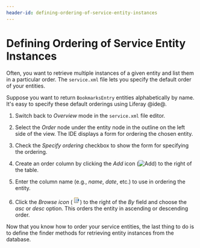 ```yaml
---
header-id: defining-ordering-of-service-entity-instances
---
```


# Defining Ordering of Service Entity Instances

Often, you want to retrieve multiple instances of a given entity and list them
in a particular order. The `service.xml` file lets you specify the default order
of your entities. 

Suppose you want to return `BookmarksEntry` entities alphabetically by name.
It's easy to specify these default orderings using Liferay @ide@.

1.  Switch back to *Overview* mode in the `service.xml` file editor. 

2.  Select the *Order* node under the entity node in the outline on the left 
    side of the view. The IDE displays a form for ordering the chosen entity.

3.  Check the *Specify ordering* checkbox to show the form for specifying the 
    ordering.

4.  Create an order column by clicking the *Add* icon
    (![Add](../../../../images/icon-add-ide.png))
    to the right of the table. 

5.  Enter the column name (e.g., *name*, *date*, etc.) to use in ordering the 
    entity.

6.  Click the *Browse icon*
    (![Browse](../../../../images/icon-browse-ide.png))
    to the right of the *By* field and choose the *asc* or *desc* option. This
    orders the entity in ascending or descending order. 

Now that you know how to order your service entities, the last thing to do is to
define the finder methods for retrieving entity instances from the database. 
